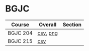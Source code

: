 # BGJC

| Course | Overall | Section |
| ------ | ------- | ------- |
| BGJC 204 | [csv](https://github.com/UCSD-Historical-Enrollment-Data/2025Spring/blob/main/overall/BGJC%20204.csv), [png](https://raw.githubusercontent.com/UCSD-Historical-Enrollment-Data/2025Spring/main/plot_overall/BGJC%20204.png) |  |
| BGJC 215 | [csv](https://github.com/UCSD-Historical-Enrollment-Data/2025Spring/blob/main/overall/BGJC%20215.csv) |  |
